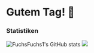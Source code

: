 # Gutem Tag! 👋
### Statistiken
![FuchsFuchs1's GitHub stats](https://github-readme-stats.vercel.app/api?username=fjox&show_icons=true&theme=dark)
 <img src="https://github-readme-stats.vercel.app/api/top-langs?locale=en&layout=compact&langs_count=100&theme=algolia&username=fjox" />

<!--![Top Langs](https://github-readme-stats.vercel.app/api/top-langs/?username=anuraghazra)
<!--
**FuchsFuchs1/FuchsFuchs1** is a ✨ _special_ ✨ repository because its `README.md` (this file) appears on your GitHub profile.

Here are some ideas to get you started:

- 🔭 I’m currently working on ...
- 🌱 I’m currently learning ...
- 👯 I’m looking to collaborate on ...
- 🤔 I’m looking for help with ...
- 💬 Ask me about ...
- 📫 How to reach me: ...
- 😄 Pronouns: ...
- ⚡ Fun fact: ...
-->
